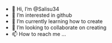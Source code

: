 - 👋 Hi, I’m @Salisu34
- 👀 I’m interested in github
- 🌱 I’m currently learning how to create
- 💞️ I’m looking to collaborate on creating
- 📫 How to reach me ...

<!---
Salisu34/Salisu34 is a ✨ special ✨ repository because its `README.md` (this file) appears on your GitHub profile.
You can click the Preview link to take a look at your changes.
--->
